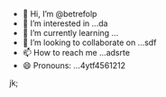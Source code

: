 - 👋 Hi, I’m @betrefolp
- 👀 I’m interested in ...da
- 🌱 I’m currently learning ...
- 💞️ I’m looking to collaborate on ...sdf
- 📫 How to reach me ...adsrte
- 😄 Pronouns: ...4ytf4561212
<!---5454sdf78
betrefolp/betrefolp is a ✨ special ✨ repository because itfghs `README.md` (this file) appears on yourhfmmmGitHub profile.
You can click the Preview link to take a look atwre your23
changes.22
--->
jk;
